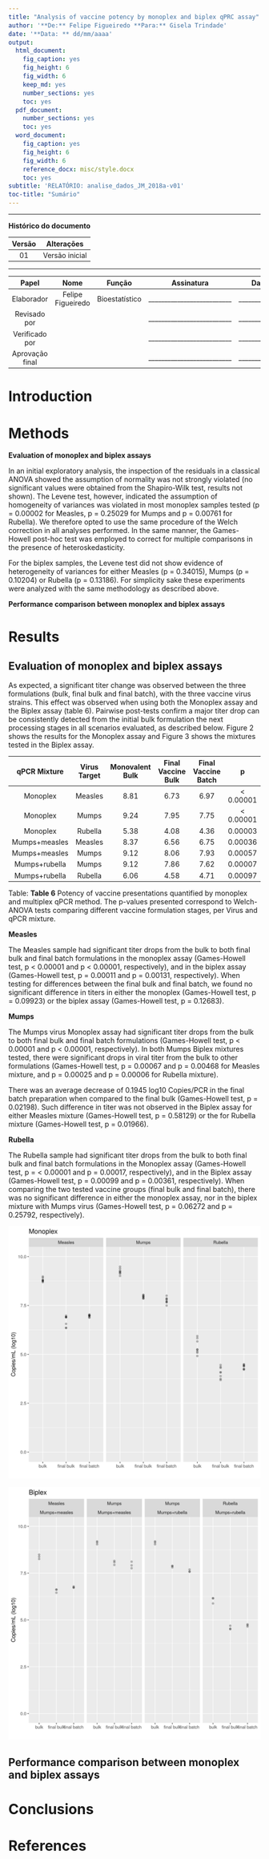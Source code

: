 ```yaml
---
title: "Analysis of vaccine potency by monoplex and biplex qPRC assay"
author: '**De:** Felipe Figueiredo **Para:** Gisela Trindade'
date: '**Data: ** dd/mm/aaaa'
output:
  html_document:
    fig_caption: yes
    fig_height: 6
    fig_width: 6
    keep_md: yes
    number_sections: yes
    toc: yes
  pdf_document:
    number_sections: yes
    toc: yes
  word_document:
    fig_caption: yes
    fig_height: 6
    fig_width: 6
    reference_docx: misc/style.docx
    toc: yes
subtitle: 'RELATÓRIO: analise_dados_JM_2018a-v01'
toc-title: "Sumário"
---
```




---

**Histórico do documento**


| Versão |   Alterações   |
|:------:|:--------------:|
|   01   | Versão inicial |

---

<!-- # Assinaturas -->


|      Papel      |       Nome        |     Função     |         Assinatura         |     Data      |
|:---------------:|:-----------------:|:--------------:|:--------------------------:|:-------------:|
|   Elaborador    | Felipe Figueiredo | Bioestatístico | __________________________ | _____________ |
|  Revisado por   |                   |                | __________________________ | _____________ |
| Verificado por  |                   |                | __________________________ | _____________ |
| Aprovação final |                   |                | __________________________ | _____________ |

<!-- # Lista de abreviaturas -->

# Introduction

<!-- ## Objetivos -->

<!-- ## Recepção e tratamento dos dados -->



# Methods

**Evaluation of monoplex and biplex assays**

In an initial exploratory analysis, the inspection of the residuals in a classical ANOVA showed the assumption of normality was not strongly violated (no significant values were obtained from the Shapiro-Wilk test, results not shown).
The Levene test, however, indicated the assumption of homogeneity of variances was violated in most monoplex samples tested (p = 0.00002 for Measles, p = 0.25029 for Mumps and p = 0.00761 for Rubella).
We therefore opted to use the same procedure of the Welch correction in all analyses performed.
In the same manner, the Games-Howell post-hoc test was employed to correct for multiple comparisons in the presence of heteroskedasticity.

For the biplex samples, the Levene test did not show evidence of heterogeneity of variances for either Measles (p = 0.34015), Mumps (p = 0.10204) or Rubella (p = 0.13186).
For simplicity sake these experiments were analyzed with the same methodology as described above.

**Performance comparison between monoplex and biplex assays**

# Results

## Evaluation of monoplex and biplex assays

As expected, a significant titer change was observed between the three formulations (bulk, final bulk and final batch), with the three vaccine virus strains.
This effect was observed when using both the Monoplex assay
and the Biplex assay
(table 6).
Pairwise post-tests confirm a major titer drop can be consistently detected from the initial bulk formulation the next processing stages in all scenarios evaluated, as described below.
Figure 2 shows the results for the Monoplex assay and Figure 3 shows the mixtures tested in the Biplex assay.

<!-- monoplex -->
<!-- (p = < 0.00001, p = < 0.00001 and p = 0.00003 for Measles, Mumps and Rubella, respectively), -->
<!-- biplex -->
<!-- (p = 0.00036, p = 0.00057, p = 0.00007,  and p = 0.00097 for Measles, Mumps coupled with Measles, Mumps coupled with Rubella and Rubella, respectively). -->


| qPCR Mixture  | Virus Target | Monovalent Bulk | Final Vaccine Bulk | Final Vaccine Batch |     p     |
|:-------------:|:------------:|:---------------:|:------------------:|:-------------------:|:---------:|
|   Monoplex    |   Measles    |      8.81       |        6.73        |        6.97         | < 0.00001 |
|   Monoplex    |    Mumps     |      9.24       |        7.95        |        7.75         | < 0.00001 |
|   Monoplex    |   Rubella    |      5.38       |        4.08        |        4.36         |  0.00003  |
| Mumps+measles |   Measles    |      8.37       |        6.56        |        6.75         |  0.00036  |
| Mumps+measles |    Mumps     |      9.12       |        8.06        |        7.93         |  0.00057  |
| Mumps+rubella |    Mumps     |      9.12       |        7.86        |        7.62         |  0.00007  |
| Mumps+rubella |   Rubella    |      6.06       |        4.58        |        4.71         |  0.00097  |

Table: **Table 6** Potency of vaccine presentations quantified by monoplex and multiplex qPCR
method.
The p-values presented correspond to Welch-ANOVA tests comparing different vaccine formulation stages, per Virus and qPCR mixture.

**Measles**

The Measles sample had significant titer drops from the bulk to both final bulk and final batch formulations
in the monoplex assay
(Games-Howell test, p < 0.00001 and p < 0.00001, respectively),
and in the biplex assay
(Games-Howell test, p = 0.00011 and p = 0.00131, respectively).
When testing for differences between the final bulk and final batch, we found no significant difference in titers in either the
monoplex (Games-Howell test, p = 0.09923) or the
biplex assay (Games-Howell test, p = 0.12683).

**Mumps**

The Mumps virus Monoplex assay had significant titer drops from the bulk to both final bulk and final batch formulations
(Games-Howell test, p < 0.00001 and p < 0.00001, respectively).
In both Mumps Biplex mixtures tested, there were significant drops in viral titer from the bulk to other formulations
(Games-Howell test, p = 0.00067 and p = 0.00468 for Measles mixture,
and p = 0.00025 and p = 0.00006 for Rubella mixture).

There was an average decrease of
0.1945
log10 Copies/PCR in the final batch preparation when compared to the final bulk
(Games-Howell test, p = 0.02198).
Such difference in titer was not observed in the Biplex assay for either
Measles mixture (Games-Howell test, p = 0.58129)
or the for
Rubella mixture (Games-Howell test, p = 0.01966).

**Rubella**

The Rubella sample had significant titer drops from the bulk to both final bulk and final batch formulations
in the Monoplex assay
(Games-Howell test, p = < 0.00001 and p = 0.00017, respectively),
and in the Biplex assay
(Games-Howell test, p = 0.00099 and p = 0.00361, respectively).
When comparing the two tested vaccine groups (final bulk and final batch), there was no significant difference in either
the monoplex assay, nor in the biplex mixture with Mumps virus
(Games-Howell test, p = 0.06272 and  p = 0.25792, respectively).

![**Figure 2**: Viral titers observed in monoplex qPCR in the different vaccine formulations.](../figures/monoplex.png)

![**Figure 3**: Viral titers observed in biplex qPCR mixtures in the different vaccine formulations.](../figures/biplex.png)

## Performance comparison between monoplex and biplex assays

<!-- # Exceções e Desvios do teste -->

# Conclusions

# References

<!-- # Apêndice -->

